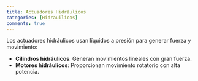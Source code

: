 ```yaml
---
title: Actuadores Hidráulicos
categories: [Hidrauilicos]
comments: true
---
```

Los actuadores hidráulicos usan líquidos a presión para generar fuerza y movimiento:

- **Cilindros hidráulicos**: Generan movimientos lineales con gran fuerza.
- **Motores hidráulicos**: Proporcionan movimiento rotatorio con alta potencia.

